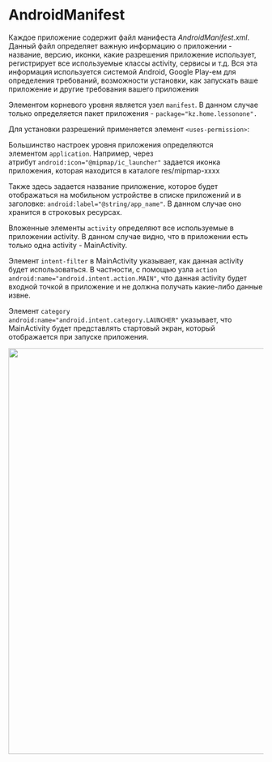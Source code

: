 <h1><strong>AndroidManifest</strong></h1>

<p>Каждое приложение содержит файл манифеста <em>AndroidManifest.xml</em>. Данный файл определяет важную информацию о приложении - название, версию, иконки, какие разрешения приложение использует, регистрирует все используемые классы activity, сервисы и т.д. Вся эта информация используется системой Android, Google Play-ем для определения требований, возможности установки, как запускать ваше приложение и другие требования вашего приложения</p>

<p>Элементом корневого уровня является узел <code>manifest</code>. В данном случае только определяется пакет приложения - <code>package="kz.home.lessonone".</code></p>

<p>Для установки разрешений применяется элемент <code>&lt;uses-permission&gt;</code>:</p>

<p>Большинство настроек уровня приложения определяются элементом <code>application</code>. Например, через атрибут <code>android:icon="@mipmap/ic_launcher"</code> задается иконка приложения, которая находится в каталоге res/mipmap-xxxx</p>

<p>Также здесь задается название приложение, которое будет отображаться на мобильном устройстве в списке приложений и в заголовке: <code>android:label="@string/app_name"</code>. В данном случае оно хранится в строковых ресурсах.</p>

<p>Вложенные элементы <code>activity</code> определяют все используемые в приложении activity. В данном случае видно, что в приложении есть только одна activity - MainActivity.</p>

<p>Элемент <code>intent-filter</code> в MainActivity указывает, как данная activity будет использоваться. В частности, с помощью узла <code>action android:name="android.intent.action.MAIN"</code>, что данная activity будет входной точкой в приложение и не должна получать какие-либо данные извне.</p>

<p>Элемент <code>category android:name="android.intent.category.LAUNCHER"</code> указывает, что MainActivity будет представлять стартовый экран, который отображается при запуске приложения.</p>

<p><img alt="" height="801" name="Снимок экрана 2022-03-14 в 14.03.31.png" src="https://ucarecdn.com/64939458-6812-4787-8811-70133babd5bf/" width="1276"></p>